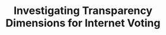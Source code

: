 ---
title: "Investigating Transparency Dimensions for Internet Voting"
collection: publications
permalink: /publications/2023-09-Investigating-Transparency-Dimensions-for-Internet-Voting
venue: 'Electronic Voting - 8th International Joint Conference on Electronic Voting (E-Vote-ID 2023)'
pages: '1-17'
publisher: 'Springer'
year: '2023'
paperurl: 'https://doi.org/10.1007/978-3-031-43756-4_1'
citation: ' Samuel Agbesi,  <b>Jurlind Budurushi</b>,  Asmita Dalela,  Oksana Kulyk</br> Electronic Voting - 8th International Joint Conference on Electronic Voting (E-Vote-ID 2023)</br>'
---